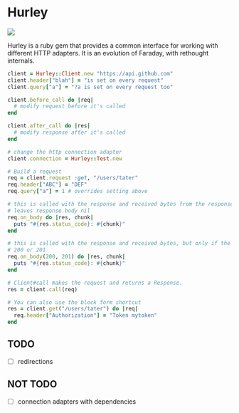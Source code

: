 # Hurley

![](http://comicstheblog.com/wp-content/uploads/2013/10/Hurley-Run.gif)

Hurley is a ruby gem that provides a common interface for working with different
HTTP adapters.  It is an evolution of Faraday, with rethought internals.

```ruby
client = Hurley::Client.new "https://api.github.com"
client.header["blah"] = "is set on every request"
client.query["a"] = "?a is set on every request too"

client.before_call do |req|
  # modify request before it's called
end

client.after_call do |res|
  # modify response after it's called
end

# change the http connection adapter
client.connection = Hurley::Test.new

# Build a request
req = client.request :get, "/users/tater"
req.header["ABC"] = "DEF"
req.query["a"] = 1 # overrides setting above

# this is called with the response and received bytes from the response
# leaves response.body nil
req.on_body do |res, chunk|
  puts "#{res.status_code}: #{chunk}"
end

# this is called with the response and received bytes, but only if the status is
# 200 or 201
req.on_body(200, 201) do |res, chunk|
  puts "#{res.status_code}: #{chunk}"
end

# Client#call makes the request and returns a Response.
res = client.call(req)

# You can also use the block form shortcut
res = client.get("/users/tater") do |req|
  req.header["Authorization"] = "Token mytoken"
end
```

## TODO

* [ ] redirections

## NOT TODO

* [ ] connection adapters with dependencies
